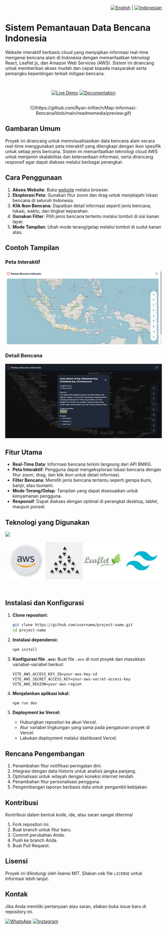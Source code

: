 <div align="right">

<a href="README.md"><img src="https://flagcdn.com/w40/gb.png" width="25" alt="English"></a> | 
<a href="README-ID.md"><img src="https://flagcdn.com/w40/id.png" width="20" alt="Indonesian"></a>

</div>

# Sistem Pemantauan Data Bencana Indonesia

Website interaktif berbasis cloud yang menyajikan informasi real-time mengenai bencana alam di Indonesia dengan memanfaatkan teknologi React, Leaflet.js, dan Amazon Web Services (AWS). Sistem ini dirancang untuk memberikan akses mudah dan cepat kepada masyarakat serta pemangku kepentingan terkait mitigasi bencana.

<br>

<div align="center">

[![Live Demo](https://img.shields.io/badge/Live_Demo-00A4EF?style=for-the-badge&logo=web&logoColor=white)](https://zekia-map-bencana-indonesia.vercel.app/)  [![Documentation](https://img.shields.io/badge/Documentation-00A4EF?style=for-the-badge&logo=book&logoColor=white)](https://drive.google.com/file/d/1/documentation-link)

</div>

<br>

<div align=center>
![](https://github.com/Ryan-infitech/Map-Informasi-Bencana/blob/main/readmemedia/preview.gif)
</div>

## Gambaran Umum

Proyek ini dirancang untuk memvisualisasikan data bencana alam secara real-time menggunakan peta interaktif yang dilengkapi dengan ikon spesifik untuk setiap jenis bencana. Sistem ini memanfaatkan teknologi cloud AWS untuk menjamin skalabilitas dan ketersediaan informasi, serta dirancang responsif agar dapat diakses melalui berbagai perangkat.

## Cara Penggunaan

1. **Akses Website**: Buka [website](https://zekia-map-bencana-indonesia.vercel.app/) melalui browser.  
2. **Eksplorasi Peta**: Gunakan fitur zoom dan drag untuk menjelajahi lokasi bencana di seluruh Indonesia.  
3. **Klik Ikon Bencana**: Dapatkan detail informasi seperti jenis bencana, lokasi, waktu, dan tingkat keparahan.  
4. **Gunakan Filter**: Pilih jenis bencana tertentu melalui tombol di sisi kanan layar.  
5. **Mode Tampilan**: Ubah mode terang/gelap melalui tombol di sudut kanan atas.

## Contoh Tampilan

### Peta Interaktif
![](./readmemedia/sslightmode.png)

### Detail Bencana
![](./readmemedia/ssdetailbencana.png)


## Fitur Utama

- **Real-Time Data**: Informasi bencana terkini langsung dari API BMKG.  
- **Peta Interaktif**: Pengguna dapat mengeksplorasi lokasi bencana dengan fitur zoom, drag, dan klik ikon untuk detail informasi.  
- **Filter Bencana**: Memilih jenis bencana tertentu seperti gempa bumi, banjir, atau tsunami.  
- **Mode Terang/Gelap**: Tampilan yang dapat disesuaikan untuk kenyamanan pengguna.  
- **Responsif**: Dapat diakses dengan optimal di perangkat desktop, tablet, maupun ponsel.



## Teknologi yang Digunakan
![](./readmemedia/vite+react.gif)  

<div align="center">
   
![AWS](https://github.com/Ryan-infitech/Map-Informasi-Bencana/blob/main/readmemedia/aws.gif)  ![Vercel](https://github.com/Ryan-infitech/Map-Informasi-Bencana/blob/main/readmemedia/vercel.gif)  ![Leaflet.js](https://github.com/Ryan-infitech/Map-Informasi-Bencana/blob/main/readmemedia/leaflet.gif)  ![Tailwind CSS](https://github.com/Ryan-infitech/Map-Informasi-Bencana/blob/main/readmemedia/tailwind.gif)

</div>

<br>


## Instalasi dan Konfigurasi

1. **Clone repositori:**
   ```bash
   git clone https://github.com/username/project-name.git
   cd project-name
   ```

2. **Instalasi dependensi:**
   ```bash
   npm install
   ```

3. **Konfigurasi file `.env`:**
   Buat file `.env` di root proyek dan masukkan variabel-variabel berikut:
   ```env
   VITE_AWS_ACCESS_KEY_ID=your-aws-key-id
   VITE_AWS_SECRET_ACCESS_KEY=your-aws-secret-access-key
   VITE_AWS_REGION=your-aws-region
   ```

4. **Menjalankan aplikasi lokal:**
   ```bash
   npm run dev
   ```

5. **Deployment ke Vercel:**
   - Hubungkan repositori ke akun Vercel.
   - Atur variabel lingkungan yang sama pada pengaturan proyek di Vercel.
   - Lakukan deployment melalui dashboard Vercel.



## Rencana Pengembangan

1. Penambahan fitur notifikasi peringatan dini.  
2. Integrasi dengan data historis untuk analisis jangka panjang.  
3. Optimalisasi untuk wilayah dengan koneksi internet rendah.  
4. Penambahan fitur personalisasi pengguna.  
5. Pengembangan laporan berbasis data untuk pengambil kebijakan.



## Kontribusi

Kontribusi dalam bentuk kode, ide, atau saran sangat diterima!  
1. Fork repositori ini.  
2. Buat branch untuk fitur baru.  
3. Commit perubahan Anda.  
4. Push ke branch Anda.  
5. Buat Pull Request.  



## Lisensi

Proyek ini dilindungi oleh lisensi MIT. Silakan cek file `LICENSE` untuk informasi lebih lanjut.



 ## Kontak

Jika Anda memiliki pertanyaan atau saran, silakan buka issue baru di repository ini.

[![WhatsApp](https://img.shields.io/badge/WhatsApp-25D366?style=for-the-badge&logo=whatsapp&logoColor=white)](https://wa.me/6285157517798)
[![Instagram](https://img.shields.io/badge/Instagram-E4405F?style=for-the-badge&logo=instagram&logoColor=white)](https://www.instagram.com/ryan.septiawan__/)
